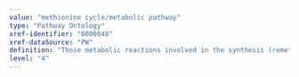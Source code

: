 ```yaml
---
value: "methionine cycle/metabolic pathway"
type: "Pathway Ontology"
xref-identifier: "0000048"
xref-dataSource: "PW"
definition: "Those metabolic reactions involved in the synthesis (remethylation), utilization and/or degradation of methionine, an essential amino acid for humans. The cycle produces S-adenosylmethionine (AdoMet),  the major methyl donor for proteins, nucleic acids, lipids and other small molecules. The cycle also produces homocysteine (Hcy) which either regenerates methionine via the  remethylation pathway or leads to the synthesis of cysteine and derivatives via the transsulfuration pathway. Homocysteine and folate metabolic pathways are intimately related to the methionine cycle."
level: "4"
---
```

